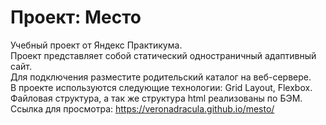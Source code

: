 # Проект: Место

Учебный проект от Яндекс Практикума.  
Проект представляет собой статический одностраничный адаптивный сайт.  
Для подключения разместите родительский каталог на веб-сервере.  
В проекте используются следующие технологии: Grid Layout, Flexbox.  
Файловая структура, а так же структура html реализованы по БЭМ.  
Ссылка для просмотра: https://veronadracula.github.io/mesto/  
